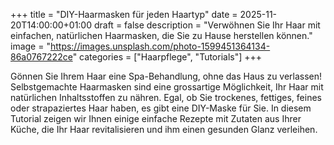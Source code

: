 +++
title = "DIY-Haarmasken für jeden Haartyp"
date = 2025-11-20T14:00:00+01:00
draft = false
description = "Verwöhnen Sie Ihr Haar mit einfachen, natürlichen Haarmasken, die Sie zu Hause herstellen können."
image = "https://images.unsplash.com/photo-1599451364134-86a0767222ce"
categories = ["Haarpflege", "Tutorials"]
+++

Gönnen Sie Ihrem Haar eine Spa-Behandlung, ohne das Haus zu verlassen! Selbstgemachte Haarmasken sind eine grossartige Möglichkeit, Ihr Haar mit natürlichen Inhaltsstoffen zu nähren. Egal, ob Sie trockenes, fettiges, feines oder strapaziertes Haar haben, es gibt eine DIY-Maske für Sie. In diesem Tutorial zeigen wir Ihnen einige einfache Rezepte mit Zutaten aus Ihrer Küche, die Ihr Haar revitalisieren und ihm einen gesunden Glanz verleihen.
